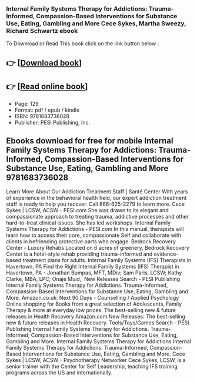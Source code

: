 ### Internal Family Systems Therapy for Addictions: Trauma-Informed, Compassion-Based Interventions for Substance Use, Eating, Gambling and More Cece Sykes, Martha Sweezy, Richard Schwartz ebook

To Download or Read This book click on the link button below :

## 👉  [**[Download book](http://ebooksharez.info/download.php?group=book&from=github.com&id=661019&lnk=1063 "Download book")**]

## 👉  [**[Read online book](http://ebooksharez.info/download.php?group=book&from=github.com&id=661019&lnk=1063 "Read online book")**]


* Page: 129
* Format: pdf / epub / kindle
* ISBN: 9781683736028
* Publisher: PESI Publishing, Inc.



## Ebooks download for free for mobile Internal Family Systems Therapy for Addictions: Trauma-Informed, Compassion-Based Interventions for Substance Use, Eating, Gambling and More 9781683736028



 Learn More About Our Addiction Treatment Staff | Santé Center With years of experience in the behavioral health field, our expert addiction treatment staff is ready to help you recover. Call 866-625-2279 to learn more.
 Cece Sykes | LCSW, ACSW - PESI.com She was drawn to its elegant and compassionate approach to treating trauma, addictive processes and other hard-to-treat clinical issues. She has led workshops 
 Internal Family Systems Therapy for Addictions - PESI.com In this manual, therapists will learn how to access their core, compassionate Self and collaborate with clients in befriending protective parts who engage 
 Bedrock Recovery Center - Luxury Rehabs Located on 6 acres of greenery, Bedrock Recovery Center is a hotel-style rehab providing trauma-informed and evidence-based treatment plans for adults.
 Internal Family Systems (IFS) Therapists in Havertown, PA Find the Right Internal Family Systems (IFS) Therapist in Havertown, PA - Jonathan Bumpas, MFT, MDiv; Sam Paris, LCSW; Kathy Clarke, MBA, LPC; Onaje Muid, 
 New Releases Search - PESI Publishing Internal Family Systems Therapy for Addictions. Trauma-Informed, Compassion-Based Interventions for Substance Use, Eating, Gambling and More.
 Amazon.co.uk: Next 90 Days - Counselling / Applied Psychology Online shopping for Books from a great selection of Adolescents, Family Therapy &amp; more at everyday low prices.
 The best-selling new &amp; future releases in Health Recovery Amazon.com New Releases: The best-selling new &amp; future releases in Health Recovery.
 Tools/Toys/Games Search - PESI Publishing Internal Family Systems Therapy for Addictions. Trauma-Informed, Compassion-Based Interventions for Substance Use, Eating, Gambling and More.
 Internal Family Systems Therapy for Addictions Internal Family Systems Therapy for Addictions: Trauma-Informed, Compassion-Based Interventions for Substance Use, Eating, Gambling and More.
 Cece Sykes | LCSW, ACSW - Psychotherapy Networker Cece Sykes, LCSW, is a senior trainer with the Center for Self Leadership, teaching IFS training programs across the US and internationally.





